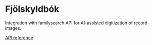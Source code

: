 # Fjölskyldbók
Integration with familysearch API for AI-assisted digitization of record images.

[API reference](https://www.familysearch.org/developers/docs/api/resources)

